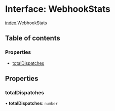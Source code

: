 # Interface: WebhookStats

[index](../modules/index.md).WebhookStats

## Table of contents

### Properties

- [totalDispatches](index.WebhookStats.md#totaldispatches)

## Properties

### <a id="totaldispatches" name="totaldispatches"></a> totalDispatches

• **totalDispatches**: `number`
